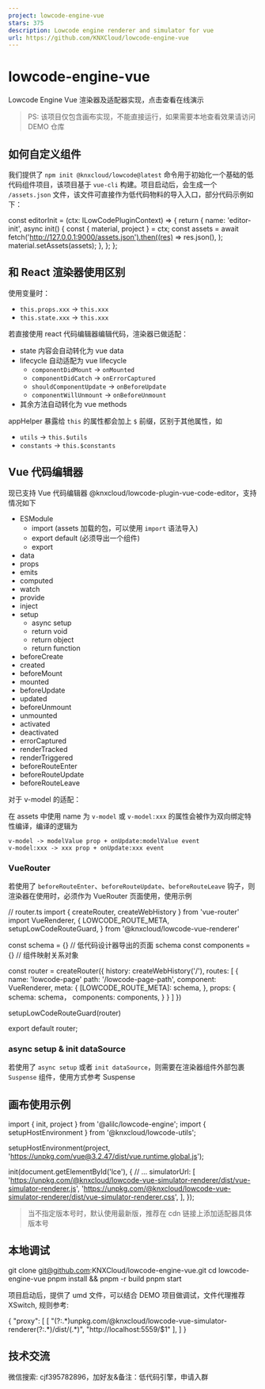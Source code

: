 ```yaml
---
project: lowcode-engine-vue
stars: 375
description: Lowcode engine renderer and simulator for vue
url: https://github.com/KNXCloud/lowcode-engine-vue
---
```


lowcode-engine-vue
==================

Lowcode Engine Vue 渲染器及适配器实现，点击查看在线演示

> PS: 该项目仅包含画布实现，不能直接运行，如果需要本地查看效果请访问 DEMO 仓库

如何自定义组件
-------

我们提供了 `npm init @knxcloud/lowcode@latest` 命令用于初始化一个基础的低代码组件项目，该项目基于 `vue-cli` 构建。项目启动后，会生成一个 `/assets.json` 文件，该文件可直接作为低代码物料的导入入口，部分代码示例如下：

const editorInit \= (ctx: ILowCodePluginContext) \=> {
  return {
    name: 'editor-init',
    async init() {
      const { material, project } \= ctx;
      const assets \= await fetch('http://127.0.0.1:9000/assets.json').then((res) \=>
        res.json(),
      );
      material.setAssets(assets);
    },
  };
};

和 React 渲染器使用区别
---------------

使用变量时：

-   `this.props.xxx` -> `this.xxx`
-   `this.state.xxx` -> `this.xxx`

若直接使用 react 代码编辑器编辑代码，渲染器已做适配：

-   state 内容会自动转化为 vue data
-   lifecycle 自动适配为 vue lifecycle
    -   `componentDidMount` -> `onMounted`
    -   `componentDidCatch` -> `onErrorCaptured`
    -   `shouldComponentUpdate` -> `onBeforeUpdate`
    -   `componentWillUnmount` -> `onBeforeUnmount`
-   其余方法自动转化为 vue methods

appHelper 暴露给 `this` 的属性都会加上 `$` 前缀，区别于其他属性，如

-   `utils` -> `this.$utils`
-   `constants` -> `this.$constants`

Vue 代码编辑器
---------

现已支持 Vue 代码编辑器 @knxcloud/lowcode-plugin-vue-code-editor，支持情况如下

-   ESModule
    -   import (assets 加载的包，可以使用 `import` 语法导入)
    -   export default (必须导出一个组件)
    -   export
-   data
-   props
-   emits
-   computed
-   watch
-   provide
-   inject
-   setup
    -   async setup
    -   return void
    -   return object
    -   return function
-   beforeCreate
-   created
-   beforeMount
-   mounted
-   beforeUpdate
-   updated
-   beforeUnmount
-   unmounted
-   activated
-   deactivated
-   errorCaptured
-   renderTracked
-   renderTriggered
-   beforeRouteEnter
-   beforeRouteUpdate
-   beforeRouteLeave

对于 v-model 的适配：

在 assets 中使用 name 为 `v-model` 或 `v-model:xxx` 的属性会被作为双向绑定特性编译，编译的逻辑为

```
v-model -> modelValue prop + onUpdate:modelValue event
v-model:xxx -> xxx prop + onUpdate:xxx event
```

### VueRouter

若使用了 `beforeRouteEnter`、`beforeRouteUpdate`、`beforeRouteLeave` 钩子，则渲染器在使用时，必须作为 VueRouter 页面使用，使用示例

// router.ts
import { createRouter, createWebHistory } from 'vue-router'
import VueRenderer, {
  LOWCODE\_ROUTE\_META,
  setupLowCodeRouteGuard,
} from '@knxcloud/lowcode-vue-renderer'

const schema \= {} // 低代码设计器导出的页面 schema
const components \= {} // 组件映射关系对象

const router \= createRouter({
  history: createWebHistory('/'),
  routes: \[
    {
      name: 'lowcode-page'
      path: '/lowcode-page-path',
      component: VueRenderer,
      meta: {
        \[LOWCODE\_ROUTE\_META\]: schema,
      },
      props: {
        schema: schema，
        components: components,
      }
    }
  \]
})

setupLowCodeRouteGuard(router)

export default router;

### async setup & init dataSource

若使用了 `async setup` 或者 `init dataSource`，则需要在渲染器组件外部包裹 `Suspense` 组件，使用方式参考 Suspense

画布使用示例
------

import { init, project } from '@alilc/lowcode-engine';
import { setupHostEnvironment } from '@knxcloud/lowcode-utils';

setupHostEnvironment(project, 'https://unpkg.com/vue@3.2.47/dist/vue.runtime.global.js');

init(document.getElementById('lce'), {
  // ...
  simulatorUrl: \[
    'https://unpkg.com/@knxcloud/lowcode-vue-simulator-renderer/dist/vue-simulator-renderer.js',
    'https://unpkg.com/@knxcloud/lowcode-vue-simulator-renderer/dist/vue-simulator-renderer.css',
  \],
});

> 当不指定版本号时，默认使用最新版，推荐在 cdn 链接上添加适配器具体版本号

本地调试
----

git clone git@github.com:KNXCloud/lowcode-engine-vue.git
cd lowcode-engine-vue
pnpm install && pnpm -r build
pnpm start

项目启动后，提供了 umd 文件，可以结合 DEMO 项目做调试，文件代理推荐XSwitch, 规则参考:

{
  "proxy": \[
    \[
      "(?:.\*)unpkg.com/@knxcloud/lowcode-vue-simulator-renderer(?:.\*)/dist/(.\*)",
      "http://localhost:5559/$1"
    \],
  \]
}

技术交流
----

微信搜索: cjf395782896，加好友&备注：低代码引擎，申请入群
